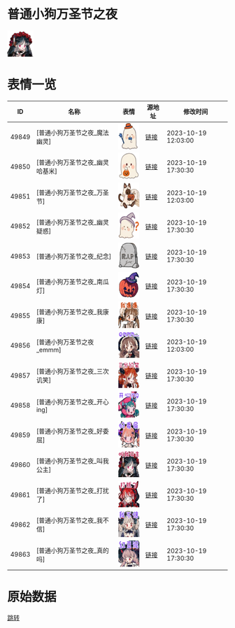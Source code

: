 # 普通小狗万圣节之夜

<img src="./cover.png" height="60" alt="cover" />

# 表情一览

|ID|名称|表情|源地址|修改时间|
|----|----|----|----|----|
|49849|[普通小狗万圣节之夜_魔法幽灵]|<img src="./pic/049849_%5B普通小狗万圣节之夜_魔法幽灵%5D.png" height="60" alt="魔法幽灵"/>|[链接](https://i0.hdslb.com/bfs/garb/db6d3d12a522507abe7f1ae0ffc425bb420c9d86.png)|2023-10-19 12:03:00|
|49850|[普通小狗万圣节之夜_幽灵哈基米]|<img src="./pic/049850_%5B普通小狗万圣节之夜_幽灵哈基米%5D.png" height="60" alt="幽灵哈基米"/>|[链接](https://i0.hdslb.com/bfs/garb/e6cbce690045b9b37a23cb2608aa3c3ee12d72d8.png)|2023-10-19 17:30:30|
|49851|[普通小狗万圣节之夜_万圣节]|<img src="./pic/049851_%5B普通小狗万圣节之夜_万圣节%5D.png" height="60" alt="万圣节"/>|[链接](https://i0.hdslb.com/bfs/garb/4598ac184dcabe31f98a968b938f84ed4556e513.png)|2023-10-19 12:03:00|
|49852|[普通小狗万圣节之夜_幽灵疑惑]|<img src="./pic/049852_%5B普通小狗万圣节之夜_幽灵疑惑%5D.png" height="60" alt="幽灵疑惑"/>|[链接](https://i0.hdslb.com/bfs/garb/24c7e4a67baf9d30a8a6018a3bf0f6e060e3e53d.png)|2023-10-19 17:30:30|
|49853|[普通小狗万圣节之夜_纪念]|<img src="./pic/049853_%5B普通小狗万圣节之夜_纪念%5D.png" height="60" alt="纪念"/>|[链接](https://i0.hdslb.com/bfs/garb/e1a64510960826e5dda1c5572ea200931d0b1db4.png)|2023-10-19 17:30:30|
|49854|[普通小狗万圣节之夜_南瓜灯]|<img src="./pic/049854_%5B普通小狗万圣节之夜_南瓜灯%5D.png" height="60" alt="南瓜灯"/>|[链接](https://i0.hdslb.com/bfs/garb/1d6a078b4a5a62de8281ddcf8f35fda950127031.png)|2023-10-19 17:30:30|
|49855|[普通小狗万圣节之夜_我康康]|<img src="./pic/049855_%5B普通小狗万圣节之夜_我康康%5D.png" height="60" alt="我康康"/>|[链接](https://i0.hdslb.com/bfs/garb/9a130277be9dfc31a8a956854b6740e9f3df26ea.png)|2023-10-19 17:30:30|
|49856|[普通小狗万圣节之夜_emmm]|<img src="./pic/049856_%5B普通小狗万圣节之夜_emmm%5D.png" height="60" alt="emmm"/>|[链接](https://i0.hdslb.com/bfs/garb/5d66060fe5efcfa361d8270727bec7bf2780132e.png)|2023-10-19 12:03:00|
|49857|[普通小狗万圣节之夜_三次讥笑]|<img src="./pic/049857_%5B普通小狗万圣节之夜_三次讥笑%5D.png" height="60" alt="三次讥笑"/>|[链接](https://i0.hdslb.com/bfs/garb/5bc6a0daef16df520647e1cd1a84eb60fdb9c8a5.png)|2023-10-19 17:30:30|
|49858|[普通小狗万圣节之夜_开心ing]|<img src="./pic/049858_%5B普通小狗万圣节之夜_开心ing%5D.png" height="60" alt="开心ing"/>|[链接](https://i0.hdslb.com/bfs/garb/a7bcd6351e06022ac1a9d0ad3f4f16bc69ab1c25.png)|2023-10-19 17:30:30|
|49859|[普通小狗万圣节之夜_好委屈]|<img src="./pic/049859_%5B普通小狗万圣节之夜_好委屈%5D.png" height="60" alt="好委屈"/>|[链接](https://i0.hdslb.com/bfs/garb/1d602b00cc9f1bbe8c05c28661470f443388cd21.png)|2023-10-19 17:30:30|
|49860|[普通小狗万圣节之夜_叫我公主]|<img src="./pic/049860_%5B普通小狗万圣节之夜_叫我公主%5D.png" height="60" alt="叫我公主"/>|[链接](https://i0.hdslb.com/bfs/garb/6fd12717db558a02bddf9f6c43b04e036e3465b3.png)|2023-10-19 17:30:30|
|49861|[普通小狗万圣节之夜_打扰了]|<img src="./pic/049861_%5B普通小狗万圣节之夜_打扰了%5D.png" height="60" alt="打扰了"/>|[链接](https://i0.hdslb.com/bfs/garb/8ed8b673460d6ff531cc38dfa906720b01f69896.png)|2023-10-19 17:30:30|
|49862|[普通小狗万圣节之夜_我不信]|<img src="./pic/049862_%5B普通小狗万圣节之夜_我不信%5D.png" height="60" alt="我不信"/>|[链接](https://i0.hdslb.com/bfs/garb/a4c869504d7fa3b1aa266a239865c3429c7cb91f.png)|2023-10-19 17:30:30|
|49863|[普通小狗万圣节之夜_真的吗]|<img src="./pic/049863_%5B普通小狗万圣节之夜_真的吗%5D.png" height="60" alt="真的吗"/>|[链接](https://i0.hdslb.com/bfs/garb/72b3f9af1e9d348d7ff7aa1ee95796e75c42aba8.png)|2023-10-19 17:30:30|

# 原始数据

[跳转](./raw.json)

